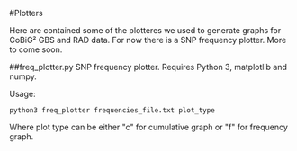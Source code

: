 #Plotters

Here are contained some of the plotteres we used to generate graphs for CoBiG² GBS and RAD data.
For now there is a SNP frequency plotter. More to come soon.

##freq_plotter.py
SNP frequency plotter. Requires Python 3, matplotlib and numpy.

Usage:

```
python3 freq_plotter frequencies_file.txt plot_type
```

Where plot type can be either "c" for cumulative graph or "f" for frequency graph.
